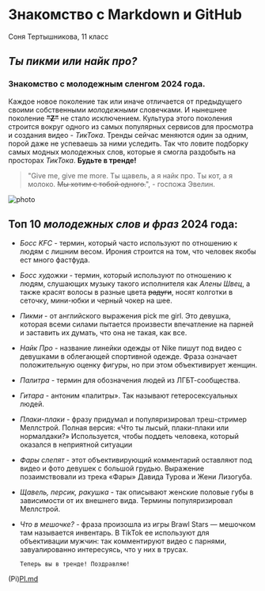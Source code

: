 # Знакомство с Markdown и GitHub
Соня Тертышникова, 11 класс
## *Ты пикми или найк про?* 
### Знакомство с молодежным сленгом 2024 года.

Каждое новое поколение так или иначе отличается от предыдущего своими собственными *молодежными* словечками. И нынешнее поколение **~~"Z"~~** не стало исключением. Культура этого поколения строится вокруг одного из самых популярных сервисов для просмотра и создания видео - *ТикТока*. Тренды сейчас меняются один за одним, порой даже не успеваешь за ними уследить. Так что ловите подборку самых модных молодежных слов, которые я смогла раздобыть на просторах *ТикТока*. **Будьте в тренде!**
>"Give me, give me more. Ты щавель, а я найк про. Ты кот, а я молоко. ~~Мы хотим с тобой одного.~~", - госпожа Эвелин.

![photo](https://yakutia-daily.ru/wp-content/uploads/2020/12/1-69.jpg)

## Топ 10 *молодежных слов и фраз* 2024 года:
+ _Босс KFC_ - термин, который часто используют по отношению к людям с лишним весом. Ирония строится на том, что человек якобы ест много фастфуда.
+ _Босс художки_ - термин, который используют по отношению к людям, слушающих музыку такого исполнителя как *Алены Швец*, а также красят волосы в разные цвета ~~радуги~~, носят колготки в сеточку, мини-юбки и черный чокер на шее.
+ _Пикми_ - от английского выражения pick me girl. Это девушка, которая всеми силами пытается произвести впечатление на парней и заставить их думать, что она не такая, как все.
+ _Найк Про_ - название линейки одежды от Nike пишут под видео с девушками в облегающей спортивной одежде. Фраза означает положительную оценку фигуры, но при этом объективирует женщин.
+ _Палитра_ - термин для обозначения людей из ЛГБТ-сообщества.
+ _Гитара_ - антоним «палитры». Так называют гетеросексуальных людей.
+ _Плаки-плаки_ - фразу придумал и популяризировал треш-стример Меллстрой. Полная версия: «Что ты лысый, плаки-плаки или нормалдаки?» Используется, чтобы поддеть человека, который оказался в неприятной ситуации
+ _Фары слепят_ - этот объективирующий комментарий оставляют под видео и фото девушек с большой грудью. Выражение позаимствовали из трека «Фары» Давида Турова и Жени Лизогуба.
+ _Щавель, персик, ракушка_ - так описывают женские половые губы в зависимости от их внешнего вида. Термины популяризировал Меллстрой.
+ _Что в мешочке?_ - фраза произошла из игры Brawl Stars — мешочком там называется инвентарь. В TikTok ее используют для объективации мужчин: так комментируют видео с парнями, завуалированно интересуясь, что у них в трусах.

  `Теперь вы в тренде! Поздравляю!`

(Pi)[PI.md](https://github.com/Sonechka007/sonechka-/blob/main/PI.md)
